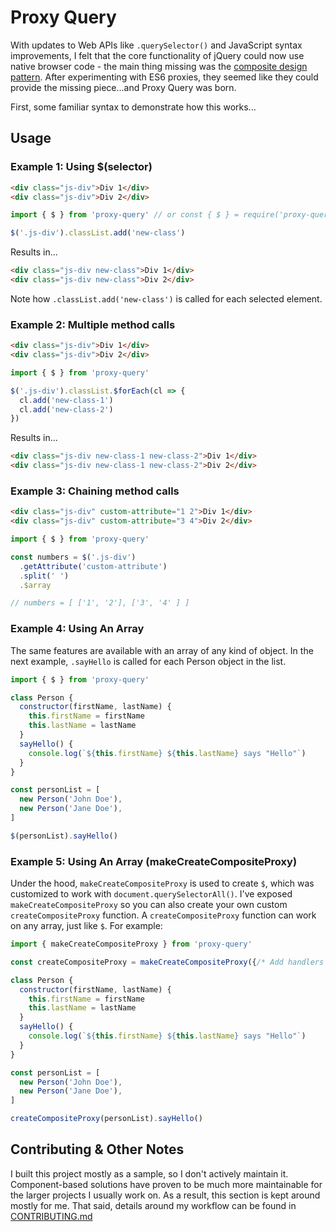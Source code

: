 # Proxy Query

With updates to Web APIs like `.querySelector()` and JavaScript syntax improvements, I felt that the core functionality of jQuery could now use native browser code - the main thing missing was the [composite design pattern](https://en.wikipedia.org/wiki/Composite_pattern). After experimenting with ES6 proxies, they seemed like they could provide the missing piece...and Proxy Query was born.

First, some familiar syntax to demonstrate how this works...


## Usage

### Example 1: Using $(selector)

```html
<div class="js-div">Div 1</div>
<div class="js-div">Div 2</div>
```

```js
import { $ } from 'proxy-query' // or const { $ } = require('proxy-query')

$('.js-div').classList.add('new-class')
```

Results in...

```html
<div class="js-div new-class">Div 1</div>
<div class="js-div new-class">Div 2</div>
```

Note how `.classList.add('new-class')` is called for each selected element.


### Example 2: Multiple method calls
```html
<div class="js-div">Div 1</div>
<div class="js-div">Div 2</div>
```

```js
import { $ } from 'proxy-query'

$('.js-div').classList.$forEach(cl => {
  cl.add('new-class-1')
  cl.add('new-class-2')
})
```

Results in...

```html
<div class="js-div new-class-1 new-class-2">Div 1</div>
<div class="js-div new-class-1 new-class-2">Div 2</div>
```


### Example 3: Chaining method calls

```html
<div class="js-div" custom-attribute="1 2">Div 1</div>
<div class="js-div" custom-attribute="3 4">Div 2</div>
```

```js
import { $ } from 'proxy-query'

const numbers = $('.js-div')
  .getAttribute('custom-attribute')
  .split(' ')
  .$array

// numbers = [ ['1', '2'], ['3', '4' ] ]
```


### Example 4: Using An Array

The same features are available with an array of any kind of object. In the next example, `.sayHello` is called for each Person object in the list.

```js
import { $ } from 'proxy-query'

class Person {
  constructor(firstName, lastName) {
    this.firstName = firstName
    this.lastName = lastName
  }
  sayHello() {
    console.log(`${this.firstName} ${this.lastName} says "Hello"`)
  }
}

const personList = [
  new Person('John Doe'),
  new Person('Jane Doe'),
]

$(personList).sayHello()
```


### Example 5: Using An Array (makeCreateCompositeProxy)

Under the hood, `makeCreateCompositeProxy` is used to create `$`, which was customized to work with `document.querySelectorAll()`. I've exposed `makeCreateCompositeProxy` so you can also create your own custom `createCompositeProxy` function. A `createCompositeProxy` function can work on any array, just like `$`. For example:

```js
import { makeCreateCompositeProxy } from 'proxy-query'

const createCompositeProxy = makeCreateCompositeProxy({/* Add handlers here */})

class Person {
  constructor(firstName, lastName) {
    this.firstName = firstName
    this.lastName = lastName
  }
  sayHello() {
    console.log(`${this.firstName} ${this.lastName} says "Hello"`)
  }
}

const personList = [
  new Person('John Doe'),
  new Person('Jane Doe'),
]

createCompositeProxy(personList).sayHello()
```


## Contributing & Other Notes
I built this project mostly as a sample, so I don't actively maintain it. Component-based solutions have proven to be much more maintainable for the larger projects I usually work on. As a result, this section is kept around mostly for me. That said, details around my workflow can be found in [CONTRIBUTING.md](CONTRIBUTING.md)
